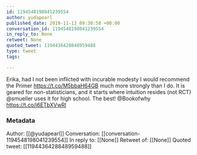 ```yaml
---
id: 1194548198041239554
author: yudapearl
published_date: 2019-11-13 09:30:58 +00:00
conversation_id: 1194548198041239554
in_reply_to: None
retweet: None
quoted_tweet: 1194436428848959488
type: tweet
tags:

---
```


Erika, had I not been inflicted with incurable modesty I would recommend the Primer https://t.co/M5bbaH64GB
much more strongly than I do. It is geared for non-statisticians, and it starts where intuition resides (not RCT)   @smueller uses it for high school. The best!
@Bookofwhy https://t.co/i6ETbXVwRl

### Metadata

Author: [[@yudapearl]]
Conversation: [[conversation-1194548198041239554]]
In reply to: [[None]]
Retweet of: [[None]]
Quoted tweet: [[1194436428848959488]]
